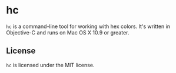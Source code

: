 # hc

`hc` is a command-line tool for working with hex colors. It's written in Objective-C and runs on Mac OS X 10.9 or greater.

## License

`hc` is licensed under the MIT license.
